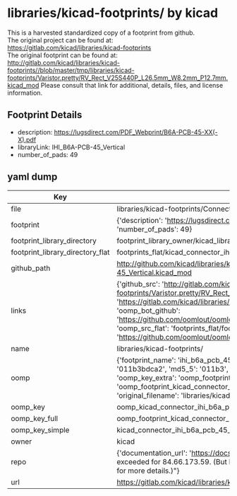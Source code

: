 # libraries/kicad-footprints/ by kicad  
This is a harvested standardized copy of a footprint from github.  
The original project can be found at:  
https://gitlab.com/kicad/libraries/kicad-footprints  
The original footprint can be found at:
http://gitlab.com/kicad/libraries/kicad-footprints//blob/master/tmp/libraries/kicad-footprints/Varistor.pretty/RV_Rect_V25S440P_L26.5mm_W8.2mm_P12.7mm.kicad_mod
Please consult that link for additional, details, files, and license information.  
## Footprint Details
* description: https://lugsdirect.com/PDF_Webprint/B6A-PCB-45-XX(-X).pdf  
* libraryLink: IHI_B6A-PCB-45_Vertical  
* number_of_pads: 49  
## yaml dump  
| Key | Value |  
| --- | --- |  
| file | libraries/kicad-footprints/Connector.pretty/IHI_B6A-PCB-45_Vertical.kicad_mod |  
| footprint | {'description': 'https://lugsdirect.com/PDF_Webprint/B6A-PCB-45-XX(-X).pdf', 'libraryLink': 'IHI_B6A-PCB-45_Vertical', 'number_of_pads': 49} |  
| footprint_library_directory | footprint_library_owner/kicad_libraries/kicad-footprints/ |  
| footprint_library_directory_flat | footprints_flat/kicad_connector_ihi_b6a_pcb_45_vertical/working |  
| github_path | http://github.com/kicad/libraries/kicad-footprints//blob/master/tmp/libraries/kicad-footprints/Connector.pretty/IHI_B6A-PCB-45_Vertical.kicad_mod |  
| links | {'github_src': 'http://gitlab.com/kicad/libraries/kicad-footprints//blob/master/tmp/libraries/kicad-footprints/Varistor.pretty/RV_Rect_V25S440P_L26.5mm_W8.2mm_P12.7mm.kicad_mod', 'github_src_repo': 'https://gitlab.com/kicad/libraries/kicad-footprints', 'oomp_bot': 'footprints/kicad_connector_ihi_b6a_pcb_45_vertical/working', 'oomp_bot_github': 'https://github.com/oomlout/oomlout_oomp_footprint_bot/tree/main/footprints/kicad_connector_ihi_b6a_pcb_45_vertical/working', 'oomp_src_flat': 'footprints_flat/footprints_flat/kicad_connector_ihi_b6a_pcb_45_vertical/working', 'oomp_src_flat_github': 'https://github.com/oomlout/oomlout_oomp_footprint_src/tree/main/footprints_flat/kicad_connector_ihi_b6a_pcb_45_vertical/working'} |  
| name | libraries/kicad-footprints/ |  
| oomp | {'footprint_name': 'ihi_b6a_pcb_45_vertical', 'library_name': 'connector', 'md5': '011b3bdca207a2ebf99f014dd1cfd9e9', 'md5_10': '011b3bdca2', 'md5_5': '011b3', 'md5_6': '011b3b', 'oomp_key': 'oomp_kicad_connector_ihi_b6a_pcb_45_vertical', 'oomp_key_extra': 'oomp_footprint_kicad_connector_ihi_b6a_pcb_45_vertical', 'oomp_key_full': 'oomp_footprint_kicad_connector_ihi_b6a_pcb_45_vertical_011b3b', 'oomp_key_simple': 'kicad_connector_ihi_b6a_pcb_45_vertical', 'original_filename': 'libraries/kicad-footprints/Connector.pretty/IHI_B6A-PCB-45_Vertical.kicad_mod', 'owner_name': 'kicad'} |  
| oomp_key | oomp_kicad_connector_ihi_b6a_pcb_45_vertical |  
| oomp_key_full | oomp_footprint_kicad_connector_ihi_b6a_pcb_45_vertical |  
| oomp_key_simple | kicad_connector_ihi_b6a_pcb_45_vertical |  
| owner | kicad |  
| repo | {'documentation_url': 'https://docs.github.com/rest/overview/resources-in-the-rest-api#rate-limiting', 'message': "API rate limit exceeded for 84.66.173.59. (But here's the good news: Authenticated requests get a higher rate limit. Check out the documentation for more details.)"} |  
| url | https://gitlab.com/kicad/libraries/kicad-footprints |  

